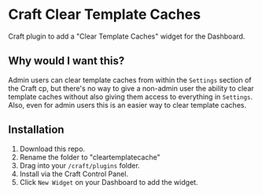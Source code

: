 # Craft Clear Template Caches

Craft plugin to add a "Clear Template Caches" widget for the Dashboard.

## Why would I want this?

Admin users can clear template caches from within the `Settings` section of the Craft cp, but there's no way to give a non-admin user the ability to clear template caches without also giving them access to everything in `Settings`. Also, even for admin users this is an easier way to clear template caches.

## Installation

1. Download this repo.
2. Rename the folder to "cleartemplatecache"
3. Drag into your `/craft/plugins` folder.
4. Install via the Craft Control Panel.
5. Click `New Widget` on your Dashboard to add the widget.

